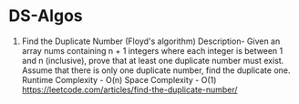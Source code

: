 # DS-Algos

1. Find the Duplicate Number (Floyd's algorithm)
   Description- Given an array nums containing n + 1 integers where each integer is between 1 and n (inclusive), prove that at least one duplicate number must exist. Assume that there is only one duplicate number, find the duplicate one.
   Runtime Complexity - O(n)
   Space Complexity - O(1)
   https://leetcode.com/articles/find-the-duplicate-number/
